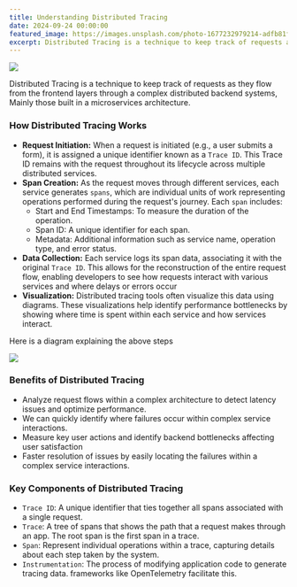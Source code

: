 ```yaml
---
title: Understanding Distributed Tracing
date: 2024-09-24 00:00:00
featured_image: https://images.unsplash.com/photo-1677232979214-adfb81fd26c0
excerpt: Distributed Tracing is a technique to keep track of requests as they flow from the frontend layers through a complex distributed backend systems, Mainly those built in a microservices architecture.
---
```


![](https://images.unsplash.com/photo-1677232979214-adfb81fd26c0)

Distributed Tracing is a technique to keep track of requests as they flow from the frontend layers through a complex distributed backend systems, Mainly those built in a microservices architecture.


### How Distributed Tracing Works

- **Request Initiation:** When a request is initiated (e.g., a user submits a form), it is assigned a unique identifier known as a `Trace ID`. This Trace ID remains with the request throughout its lifecycle across multiple distributed services.
- **Span Creation:** As the request moves through different services, each service generates `spans`, which are individual units of work representing operations performed during the request's journey. Each `span` includes:
    * Start and End Timestamps: To measure the duration of the operation.
    * Span ID: A unique identifier for each span.
    * Metadata: Additional information such as service name, operation type, and error status.
- **Data Collection:** Each service logs its span data, associating it with the original `Trace ID`. This allows for the reconstruction of the entire request flow, enabling developers to see how requests interact with various services and where delays or errors occur
- **Visualization:** Distributed tracing tools often visualize this data using diagrams. These visualizations help identify performance bottlenecks by showing where time is spent within each service and how services interact.

Here is a diagram explaining the above steps

![](/images/blog/tracing_1.png)


### Benefits of Distributed Tracing

- Analyze request flows within a complex architecture to detect latency issues and optimize performance.
- We can quickly identify where failures occur within complex service interactions.
- Measure key user actions and identify backend bottlenecks affecting user satisfaction
- Faster resolution of issues by easily locating the failures within a complex service interactions.


### Key Components of Distributed Tracing

- `Trace ID`: A unique identifier that ties together all spans associated with a single request.
- `Trace`: A tree of spans that shows the path that a request makes through an app. The root span is the first span in a trace.
- `Span`: Represent individual operations within a trace, capturing details about each step taken by the system.
- `Instrumentation`: The process of modifying application code to generate tracing data. frameworks like OpenTelemetry facilitate this.
